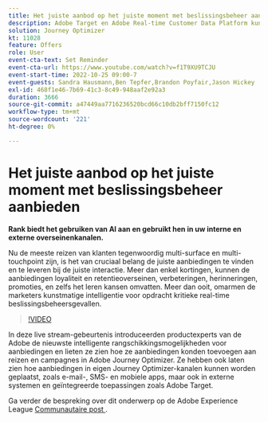 ```yaml
---
title: Het juiste aanbod op het juiste moment met beslissingsbeheer aanbieden
description: Adobe Target en Adobe Real-time Customer Data Platform kunnen worden geïntegreerd om een meer gepersonaliseerde klantenervaring te bieden. In deze livestreamgebeurtenis, zie hoe het integreren van deze twee platforms ondernemingen kan helpen gegevens in real time verzamelen, en dan gerichte ervaringen creëren en testen. Bekijk het einde-tot-einde proces van deze krachtige mogelijkheden in een live demonstratie.
solution: Journey Optimizer
kt: 11028
feature: Offers
role: User
event-cta-text: Set Reminder
event-cta-url: https://www.youtube.com/watch?v=f1T9XU9TCJU
event-start-time: 2022-10-25 09:00-7
event-guests: Sandra Hausmann,Ben Tepfer,Brandon Poyfair,Jason Hickey
exl-id: 468f1e46-7b69-41c3-8c49-948aaf2e92a3
duration: 3666
source-git-commit: a47449aa7716236520bcd66c10db2bff7150fc12
workflow-type: tm+mt
source-wordcount: '221'
ht-degree: 0%

---
```


# Het juiste aanbod op het juiste moment met beslissingsbeheer aanbieden

**Rank biedt het gebruiken van AI aan en gebruikt hen in uw interne en externe overseinenkanalen.**

Nu de meeste reizen van klanten tegenwoordig multi-surface en multi-touchpoint zijn, is het van cruciaal belang de juiste aanbiedingen te vinden en te leveren bij de juiste interactie. Meer dan enkel kortingen, kunnen de aanbiedingen loyaliteit en retentieoverseinen, verbeteringen, herinneringen, promoties, en zelfs het leren kansen omvatten. Meer dan ooit, omarmen de marketers kunstmatige intelligentie voor opdracht kritieke real-time beslissingsbeheersgevallen.

>[!VIDEO](https://video.tv.adobe.com/v/3410560/?quality=12&learn=on)

In deze live stream-gebeurtenis introduceerden productexperts van de Adobe de nieuwste intelligente rangschikkingsmogelijkheden voor aanbiedingen en lieten ze zien hoe ze aanbiedingen konden toevoegen aan reizen en campagnes in Adobe Journey Optimizer.  Ze hebben ook laten zien hoe aanbiedingen in eigen Journey Optimizer-kanalen kunnen worden geplaatst, zoals e-mail-, SMS- en mobiele apps, maar ook in externe systemen en geïntegreerde toepassingen zoals Adobe Target.

Ga verder de bespreking over dit onderwerp op de Adobe Experience League [&#x200B; Communautaire post &#x200B;](https://experienceleaguecommunities.adobe.com/t5/journey-optimizer-discussions/experience-league-live-post-session-discussion-deliver-the-right/m-p/554802#M55).
